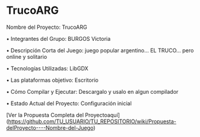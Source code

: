 # TrucoARG

Nombre del Proyecto: TrucoARG

• Integrantes del Grupo: BURGOS Victoria

• Descripción Corta del Juego: juego popular argentino... EL TRUCO... pero online y solitario

• Tecnologías Utilizadas: LibGDX 

• Las plataformas objetivo: Escritorio

• Cómo Compilar y Ejecutar: Descargalo y usalo en algun compilador

• Estado Actual del Proyecto: Configuración inicial

[Ver la Propuesta Completa del Proyectoaquí] (https://github.com/TU_USUARIO/TU_REPOSITORIO/wiki/Propuesta-delProyecto----Nombre-del-Juego)
